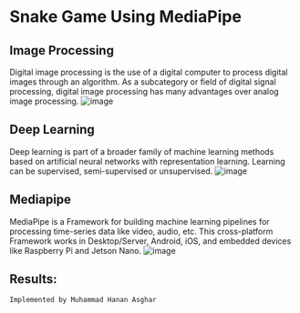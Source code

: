 # Snake Game Using MediaPipe

## Image Processing
Digital image processing is the use of a digital computer to process digital images through an algorithm. As a subcategory or field of digital signal processing, digital image processing has many advantages over analog image processing.
![image](https://user-images.githubusercontent.com/44013285/163624385-dc2a3dfe-35c7-435c-a0f0-738c6902c1dd.png)

## Deep Learning
Deep learning is part of a broader family of machine learning methods based on artificial neural networks with representation learning. Learning can be supervised, semi-supervised or unsupervised.
![image](https://user-images.githubusercontent.com/44013285/163624360-5160e808-7ea9-40a2-913d-c45937610c4b.png)

## Mediapipe
MediaPipe is a Framework for building machine learning pipelines for processing time-series data like video, audio, etc. This cross-platform Framework works in Desktop/Server, Android, iOS, and embedded devices like Raspberry Pi and Jetson Nano.
![image](https://user-images.githubusercontent.com/44013285/163624335-278f7dcd-10e9-4fa5-8552-278773f9eb2b.png)

## Results:

```
Implemented by Muhammad Hanan Asghar
```
